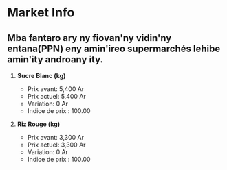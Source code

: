 # Market Info

## Mba fantaro ary ny fiovan'ny vidin'ny entana(PPN) eny amin'ireo supermarchés lehibe amin'ity androany ity.

1. **Sucre Blanc (kg)**
   - Prix avant: 5,400 Ar
   - Prix actuel: 5,400 Ar
   - Variation: 0 Ar
   - Indice de prix : 100.00

2. **Riz Rouge (kg)**
   - Prix avant: 3,300 Ar
   - Prix actuel: 3,300 Ar
   - Variation: 0 Ar
   - Indice de prix : 100.00

